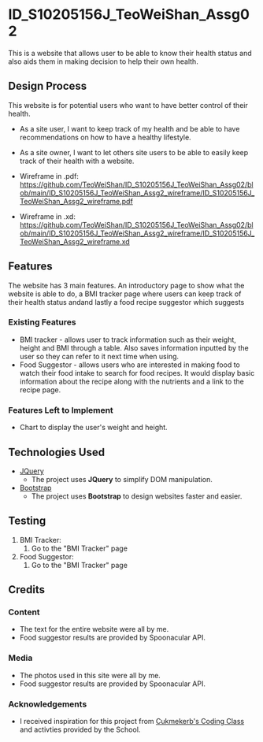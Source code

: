 # ID_S10205156J_TeoWeiShan_Assg02

This is a website that allows user to be able to know their health status and also aids them in making decision to help their own health.
 
## Design Process

This website is for potential users who want to have better control of their health.
- As a site user, I want to keep track of my health and be able to have recommendations on how to have a healthy lifestyle.
- As a site owner, I want to let others site users to be able to easily keep track of their health with a website.

- Wireframe in .pdf: https://github.com/TeoWeiShan/ID_S10205156J_TeoWeiShan_Assg02/blob/main/ID_S10205156J_TeoWeiShan_Assg2_wireframe/ID_S10205156J_TeoWeiShan_Assg2_wireframe.pdf
- Wireframe in .xd: https://github.com/TeoWeiShan/ID_S10205156J_TeoWeiShan_Assg02/blob/main/ID_S10205156J_TeoWeiShan_Assg2_wireframe/ID_S10205156J_TeoWeiShan_Assg2_wireframe.xd


## Features

The website has 3 main features. An introductory page to show what the website is able to do, a BMI tracker page where users can keep track of their health status andand lastly a food recipe suggestor which suggests 
 
### Existing Features
- BMI tracker - allows user to track information such as their weight, height and BMI through a table. Also saves information inputted by the user so they can refer to it next time when using.
- Food Suggestor - allows users who are interested in making food to watch their food intake to search for food recipes. It would display basic information about the recipe along with the nutrients and a link to the recipe page.

### Features Left to Implement
- Chart to display the user's weight and height.

## Technologies Used

- [JQuery](https://jquery.com)
    - The project uses **JQuery** to simplify DOM manipulation.
- [Bootstrap](https://jquery.com)
    - The project uses **Bootstrap** to design websites faster and easier.

## Testing

1. BMI Tracker:
    1. Go to the "BMI Tracker" page
2. Food Suggestor:
    1. Go to the "BMI Tracker" page

## Credits

### Content
- The text for the entire website were all by me.
- Food suggestor results are provided by Spoonacular API.

### Media
- The photos used in this site were all by me.
- Food suggestor results are provided by Spoonacular API.

### Acknowledgements

- I received inspiration for this project from [Cukmekerb's Coding Class](https://cukmekerb.github.io) and activties provided by the School.
